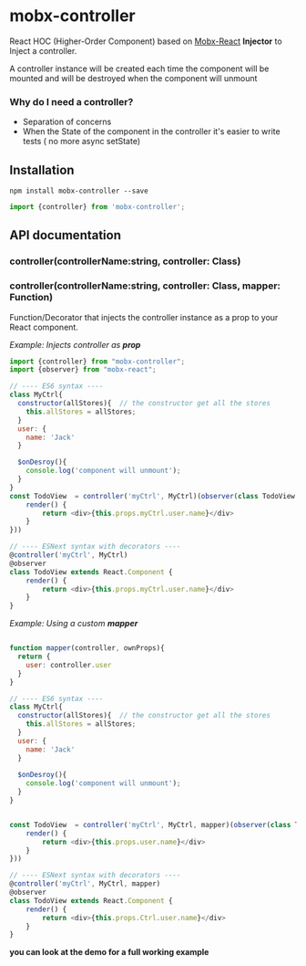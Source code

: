 # mobx-controller

React HOC (Higher-Order Component) based on [Mobx-React](https://github.com/mobxjs/mobx-react) **Injector** to Inject a controller.

A controller instance will be created each time the component will be mounted and will be destroyed when the component will unmount

### Why do I need a controller? 
* Separation of concerns
* When the State of the component in the controller it's easier to write tests ( no more async setState)


## Installation
`npm install mobx-controller --save`


```javascript
import {controller} from 'mobx-controller';
```


## API documentation
### controller(controllerName:string, controller: Class)
### controller(controllerName:string, controller: Class, mapper: Function)

Function/Decorator that injects the controller instance as a prop to your React component. 


*Example: Injects controller as **prop***
```javascript
import {controller} from "mobx-controller";
import {observer} from "mobx-react";

// ---- ES6 syntax ----
class MyCtrl{
  constructor(allStores){  // the constructor get all the stores
    this.allStores = allStores; 
  }
  user: {
    name: 'Jack'
  }

  $onDesroy(){
    console.log('component will unmount');
  }
}
const TodoView  = controller('myCtrl', MyCtrl)(observer(class TodoView extends React.Component {
    render() {
        return <div>{this.props.myCtrl.user.name}</div>
    }
}))

// ---- ESNext syntax with decorators ----
@controller('myCtrl', MyCtrl)
@observer
class TodoView extends React.Component {
    render() {
        return <div>{this.props.myCtrl.user.name}</div>
    }
}

```
*Example: Using a custom **mapper***
```javascript

function mapper(controller, ownProps){
  return {
    user: controller.user
  }
}

// ---- ES6 syntax ----
class MyCtrl{
  constructor(allStores){  // the constructor get all the stores
    this.allStores = allStores; 
  }
  user: {
    name: 'Jack'
  }
  
  $onDesroy(){
    console.log('component will unmount');
  }
}


const TodoView  = controller('myCtrl', MyCtrl, mapper)(observer(class TodoView extends React.Component {
    render() {
        return <div>{this.props.user.name}</div>
    }
}))

// ---- ESNext syntax with decorators ----
@controller('myCtrl', MyCtrl, mapper)
@observer
class TodoView extends React.Component {
    render() {
        return <div>{this.props.Ctrl.user.name}</div>
    }
}
```
**you can look at the demo for a full working example**





